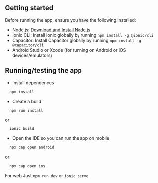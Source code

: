 ## Getting started

Before running the app, ensure you have the following installed:

- Node.js: [Download and Install Node.js](https://nodejs.org/)
- Ionic CLI: Install Ionic globally by running `npm install -g @ionic/cli`
- Capacitor: Install Capacitor globally by running `npm install -g @capacitor/cli`
- Android Studio or Xcode (for running on Android or iOS devices/emulators)

## Running/testing the app

- Install dependences

```bash
  npm install
```

- Create a build

```bash
  npm run install
```

or

```bash
  ionic build
```

- Open the IDE so you can run the app on mobile

```bash
  npx cap open android
```

or

```bash
  npx cap open ios
```

For web Just `npm run dev` or `ionic serve`
